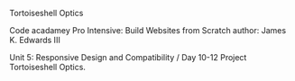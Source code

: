 Tortoiseshell Optics

Code acadamey Pro Intensive: Build Websites from Scratch author: James K. Edwards III

Unit 5: Responsive Design and Compatibility / Day 10-12 Project Tortoiseshell Optics.
